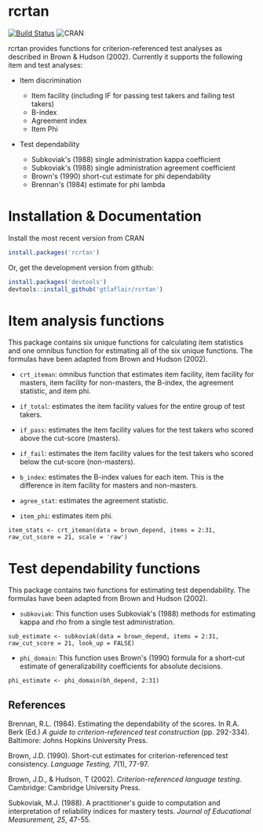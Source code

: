 # rcrtan

[![Build Status](https://travis-ci.org/gtlaflair/rcrtan.svg?branch=master)](https://travis-ci.org/gtlaflair/rcrtan) ![CRAN](http://www.r-pkg.org/badges/version/rcrtan)

rcrtan provides functions for criterion-referenced test analyses as described in Brown & Hudson (2002). Currently it supports the following item and test analyses:

* Item discrimination
     + Item facility (including IF for passing test takers and failing test takers)
     + B-index
     + Agreement index
     + Item Phi
  
* Test dependability
     + Subkoviak's (1988) single administration kappa coefficient
     + Subkoviak's (1988) single administration agreement coefficient
     + Brown's (1990) short-cut estimate for phi dependability
     + Brennan's (1984) estimate for phi lambda

# Installation & Documentation

Install the most recent version from CRAN

```R
install.packages('rcrtan')
```

Or, get the development version from github:

```R
install.packages('devtools')
devtools::install_github('gtlaflair/rcrtan')
```
# Item analysis functions

This package contains six unique functions for calculating item statistics and one omnibus function for estimating all of the six unique functions. The formulas have been adapted from Brown and Hudson (2002).

* `crt_iteman`: omnibus function that estimates item facility, item facility for masters, item facility for non-masters, the B-index, the agreement statistic, and item phi.

* `if_total`: estimates the item facility values for the entire group of test takers.

<!-- _k_ is the total number of dichotomously score items on a test.  -->

<!-- $$\frac{\sum_{i=1}^k X_{i}}{k}$$ -->

* `if_pass`: estimates the item facility values for the test takers who scored above the cut-score (masters).

<!-- $$if\_pass = \frac{\sum_{i=1}^k X_{i_{masters}}}{k}$$ -->

* `if_fail`: estimates the item facility values for the test takers who scored below the cut-score (non-masters).

<!-- $$if\_fail = \frac{\sum_{i=1}^k X_{i_{non-masters}}}{k}$$ -->

* `b_index`: estimates the B-index values for each item. This is the difference in item facility for masters and non-masters.

<!-- $$b\_index = if\_pass - if\_fail$$ -->

* `agree_stat`: estimates the agreement statistic. 

<!-- _P_~iT~ is the proportion ot test takers who passed the test and answered the item correctly. _Q_~i~ is the propotion of test takers who answered the item incorrectly. _P_~T~ is the proportion of test takers who passed the test. -->

<!-- $$agree\_stat = 2 * P_{iT} + Q_{i} - P_{T}$$ -->

* `item_phi`: estimates item phi. 

<!-- _P_~iT~ is the proportion ot test takers who passed the test and answered the item correctly. _P_~i~ is the proportion of test takers who answered the item correctly. _P_~T~ is the proportion of test takers who passed the test. _Q_~i~ is the proportion of test takers who answered the item incorrectly. _Q_~T~ is the proportion of examinees who failed the test. -->

<!-- $$item\_phi = P_{iT} - P_{i} * P_{T} /  \sqrt{P_{i} * Q_{i} * P_{T} * Q_{T}}$$ -->

```{r}
item_stats <- crt_iteman(data = brown_depend, items = 2:31, raw_cut_score = 21, scale = 'raw')
```

# Test dependability functions

This package contains two functions for estimating test dependability. The formulas have been adapted from Brown and Hudson (2002).

* `subkoviak`: This function uses Subkoviak's (1988) methods for estimating kappa and rho from a single test administration.

<!-- _z_ is the standardized cut-score. _c_ is the raw cut-score. _M_ is the mean of the raw test scores. _S_ is the standard deviation of the raw test scores, and 0.5 is a constant adjustment factor. This function uses the _z_ cut-score and an estimate of coefficient reliability, both rounded to the nearest $\frac{1}{10}$, in order to look up the single-test administration $\kappa$ and $\rho$ estimates. -->

<!-- $$ z = \frac{c - 0.5 - M}{S} $$ -->

```{r}
sub_estimate <- subkoviak(data = brown_depend, items = 2:31, raw_cut_score = 21, look_up = FALSE)

```

* `phi_domain`: This function uses Brown's (1990) formula for a short-cut estimate of generalizability coefficients for absolute decisions. 

<!-- _n_ is the number of test takers. _k_ is the number of items on the test. _M_~p~ is the mean of the total scores divided by the number of items. _S_~p~^2^ is the standard deviation of the total scores divided by the number of items squared. $\alpha$ is the coefficient alpha reliability estimate. -->

<!-- $$ \phi = \frac{\frac{n * S_{p}^2}{n - 1} * \alpha}{\frac{n * S_{p}^2}{n - 1} * \alpha + \frac{M_{p} * (1 - M_{p}) - S_{p}^2}{k-1}}$$ -->

```{r}
phi_estimate <- phi_domain(bh_depend, 2:31)
```


## References

Brennan, R.L. (1984). Estimating the dependability of the scores. In R.A. Berk (Ed.) _A guide to criterion-referenced test construction_ (pp. 292-334). Baltimore: Johns Hopkins University Press.

Brown, J.D. (1990). Short-cut estimates for criterion-referenced test consistency. _Language Testing, 7_(1), 77-97.

Brown, J.D., & Hudson, T (2002). _Criterion-referenced language testing_. Cambridge: Cambridge University Press.

Subkoviak, M.J. (1988). A practitioner's guide to computation and interpretation of reliability indices for mastery tests. _Journal of Educational Measurement, 25_, 47-55.